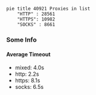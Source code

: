
```mermaid
pie title 40921 Proxies in list
    "HTTP" : 28561
    "HTTPS": 10982
    "SOCKS" : 8661
```

### Some Info
#### Average Timeout

- mixed: 4.0s
- http: 2.2s
- https: 8.1s
- socks: 6.5s